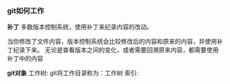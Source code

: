 ### git如何工作 ###
**补丁**
多数版本控制系统，使用补丁来纪录内容的改动。

当你修改了文件内容，版本控制系统会比较修改后的内容和原来的内容，并使用补丁纪录下来。 无论是查看版本之间的变化，或者需要回溯原来内容，都需要使用补丁中的内容

**git对象**
工作树:    git将工作目录称为：工作树
索引:      
